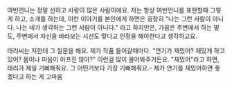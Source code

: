 
여빈언니는 정말 선하고 사랑이 많은 사람이에요. 저는 항상 여빈언니를 표현할때 그렇게 하고, 소개를 하는데, 이런 이야기를 본인에게 하면은 굉장히 "나는 그런 사람이 아니다. 나는 네가 생각하는 그런 사람이 아니다." 라고 하지만은, 가끔은 주변에서 하는 말도, 주변에서 자신을 바라보는 시선도 맞다고 인정을 해야한다고 생각하고요.

태리씨는 저한테 그 질문을 해요. 제가 작품 들어갈때마다. "연기가 재밌어? 재밌게 하고 있어? 몸이나 마음이 아프진 않아?"  이런걸 많이 물어봐주거든요. "재밌어"라고 하면, 태리가 제일 기뻐해줘요. 그 어떤거보다 가장 기뻐해줘요.- 제가 연기를 재밌어하면 좋겠다고 하는 게 고마움
